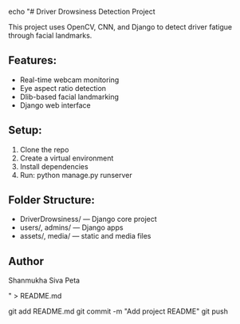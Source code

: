 echo "# Driver Drowsiness Detection Project

This project uses OpenCV, CNN, and Django to detect driver fatigue through facial landmarks.

## Features:
- Real-time webcam monitoring
- Eye aspect ratio detection
- Dlib-based facial landmarking
- Django web interface

## Setup:
1. Clone the repo
2. Create a virtual environment
3. Install dependencies
4. Run: python manage.py runserver

## Folder Structure:
- DriverDrowsiness/ — Django core project
- users/, admins/ — Django apps
- assets/, media/ — static and media files

## Author
Shanmukha Siva Peta

" > README.md

git add README.md
git commit -m "Add project README"
git push
